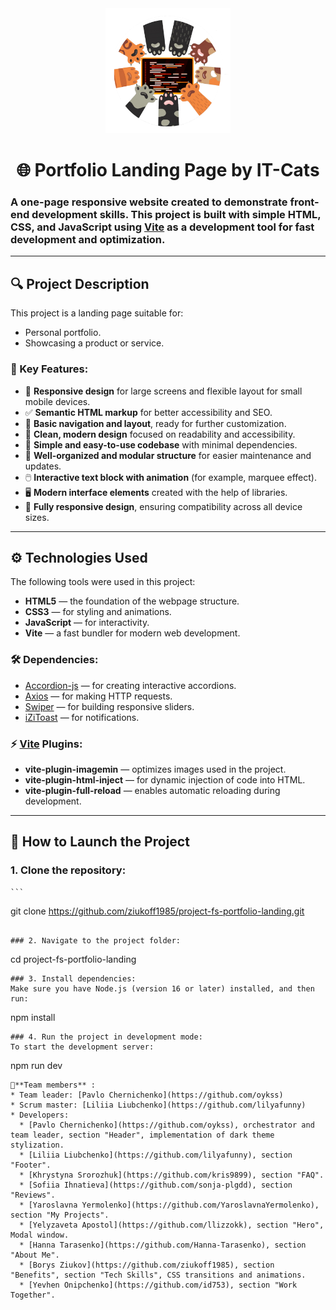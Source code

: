 <div align="center">
    <img src="/src/img/logo.png" width="200" height="200">
</div>
<div align="center">

# 🌐 Portfolio Landing Page by IT-Cats

</div>

### A one-page responsive website created to demonstrate front-end development skills. This project is built with simple HTML, CSS, and JavaScript using [Vite](https://vitejs.dev/) as a development tool for fast development and optimization.

---

## 🔍 Project Description

This project is a landing page suitable for:

- Personal portfolio.
- Showcasing a product or service.

### 🧩 Key Features:

- 🌟 **Responsive design** for large screens and flexible layout for small
  mobile devices.
- ✅ **Semantic HTML markup** for better accessibility and SEO.
- 🧭 **Basic navigation and layout**, ready for further customization.
- 🎨 **Clean, modern design** focused on readability and accessibility.
- 🔧 **Simple and easy-to-use codebase** with minimal dependencies.
- 🔄 **Well-organized and modular structure** for easier maintenance and
  updates.
- 🖱️ **Interactive text block with animation** (for example, marquee effect).
- 🖥️ **Modern interface elements** created with the help of libraries.
- 📱 **Fully responsive design**, ensuring compatibility across all device
  sizes.

---

## ⚙️ Technologies Used

The following tools were used in this project:

- **HTML5** — the foundation of the webpage structure.
- **CSS3** — for styling and animations.
- **JavaScript** — for interactivity.
- **Vite** — a fast bundler for modern web development.

### 🛠️ Dependencies:

- [Accordion-js](https://github.com/awran5/accordionjs) — for creating
  interactive accordions.
- [Axios](https://axios-http.com/) — for making HTTP requests.
- [Swiper](https://swiperjs.com/) — for building responsive sliders.
- [iZiToast](http://izitoast.marcelodolce.com/) — for notifications.

### ⚡ [Vite](https://vitejs.dev/) Plugins:

- **vite-plugin-imagemin** — optimizes images used in the project.
- **vite-plugin-html-inject** — for dynamic injection of code into HTML.
- **vite-plugin-full-reload** — enables automatic reloading during development.

---

## 🚀 How to Launch the Project

### 1. Clone the repository:

    ```

git clone https://github.com/ziukoff1985/project-fs-portfolio-landing.git

```

### 2. Navigate to the project folder:
```

cd project-fs-portfolio-landing

```
### 3. Install dependencies:
Make sure you have Node.js (version 16 or later) installed, and then run:
```

npm install

```
### 4. Run the project in development mode:
To start the development server:
```

npm run dev

```
🤝**Team members** :
* Team leader: [Pavlo Chernichenko](https://github.com/oykss)
* Scrum master: [Liliia Liubchenko](https://github.com/lilyafunny)
* Developers:
  * [Pavlo Chernichenko](https://github.com/oykss), orchestrator and team leader, section "Header", implementation of dark theme stylization.
  * [Liliia Liubchenko](https://github.com/lilyafunny), section "Footer".
  * [Khrystyna Srorozhuk](https://github.com/kris9899), section "FAQ".
  * [Sofiia Ihnatieva](https://github.com/sonja-plgdd), section "Reviews".
  * [Yaroslavna Yermolenko](https://github.com/YaroslavnaYermolenko), section "My Projects".
  * [Yelyzaveta Apostol](https://github.com/llizzokk), section "Hero", Modal window.
  * [Hanna Tarasenko](https://github.com/Hanna-Tarasenko), section "About Me".
  * [Borys Ziukov](https://github.com/ziukoff1985), section "Benefits", section "Tech Skills", CSS transitions and animations.
  * [Yevhen Onipchenko](https://github.com/id753), section "Work Together".
```
